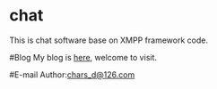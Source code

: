 # chat
This is chat software base on XMPP framework code.

#Blog
My blog is [here](http://my.oschina.net/chars/blog), welcome to visit.

#E-mail
Author:chars_d@126.com
